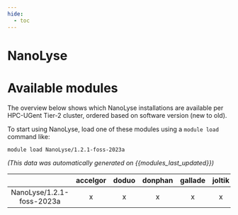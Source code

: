 ```yaml
---
hide:
  - toc
---
```


NanoLyse
========

# Available modules


The overview below shows which NanoLyse installations are available per HPC-UGent Tier-2 cluster, ordered based on software version (new to old).

To start using NanoLyse, load one of these modules using a `module load` command like:

```shell
module load NanoLyse/1.2.1-foss-2023a
```

*(This data was automatically generated on {{modules_last_updated}})*  

| |accelgor|doduo|donphan|gallade|joltik|litleo|shinx|
| :---: | :---: | :---: | :---: | :---: | :---: | :---: | :---: |
|NanoLyse/1.2.1-foss-2023a|x|x|x|x|x|x|x|
